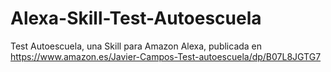 # Alexa-Skill-Test-Autoescuela
Test Autoescuela, una Skill para Amazon Alexa, publicada en https://www.amazon.es/Javier-Campos-Test-autoescuela/dp/B07L8JGTG7
